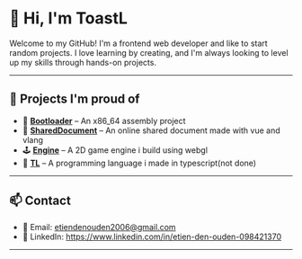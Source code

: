 # 👋 Hi, I'm ToastL

Welcome to my GitHub! I'm a frontend web developer and like to start random projects. I love learning by creating, and I'm always looking to level up my skills through hands-on projects.

---

## 🚀 Projects I'm proud of

- 🔧 [**Bootloader**](https://github.com/ToastL/bootloader) – An x86_64 assembly project
- 📄 [**SharedDocument**](https://github.com/ToastL/SharedDocument) – An online shared document made with vue and vlang
- 🕹️ [**Engine**](https://github.com/ToastL/engine) – A 2D game engine i build using webgl
- 🧠 [**TL**](https://github.com/ToastL/TL) – A programming language i made in typescript(not done)

---

## 📫 Contact

- 📧 Email: <etiendenouden2006@gmail.com>
- 💼 LinkedIn: <https://www.linkedin.com/in/etien-den-ouden-098421370>

---

<!--
**ToastL/ToastL** is a ✨ _special_ ✨ repository because its `README.md` (this file) appears on your GitHub profile.

Here are some ideas to get you started:

- 🔭 I’m currently working on ...
- 🌱 I’m currently learning ...
- 👯 I’m looking to collaborate on ...
- 🤔 I’m looking for help with ...
- 💬 Ask me about ...
- 📫 How to reach me: ...
- 😄 Pronouns: ...
- ⚡ Fun fact: ...
-->
